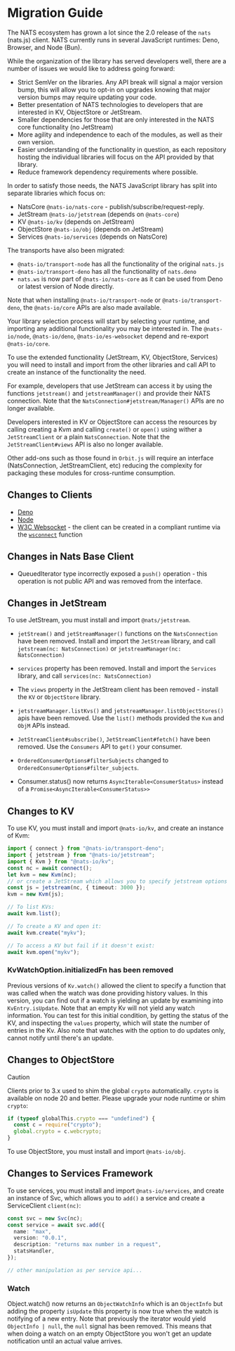 # Migration Guide

The NATS ecosystem has grown a lot since the 2.0 release of the `nats` (nats.js)
client. NATS currently runs in several JavaScript runtimes: Deno, Browser, and
Node (Bun).

While the organization of the library has served developers well, there are a
number of issues we would like to address going forward:

- Strict SemVer on the libraries. Any API break will signal a major version
  bump, this will allow you to opt-in on upgrades knowing that major version
  bumps may require updating your code.
- Better presentation of NATS technologies to developers that are interested in
  KV, ObjectStore or JetStream.
- Smaller dependencies for those that are only interested in the NATS core
  functionality (no JetStream)
- More agility and independence to each of the modules, as well as their own
  version.
- Easier understanding of the functionality in question, as each repository
  hosting the individual libraries will focus on the API provided by that
  library.
- Reduce framework dependency requirements where possible.

In order to satisfy those needs, the NATS JavaScript library has split into
separate libraries which focus on:

- NatsCore `@nats-io/nats-core` - publish/subscribe/request-reply.
- JetStream `@nats-io/jetstream` (depends on `@nats-core`)
- KV `@nats-io/kv` (depends on JetStream)
- ObjectStore `@nats-io/obj` (depends on JetStream)
- Services `@nats-io/services` (depends on NatsCore)

The transports have also been migrated:

- `@nats-io/transport-node` has all the functionality of the original `nats.js`
- `@nats-io/transport-deno` has all the functionality of `nats.deno`
- `nats.ws` is now part of `@nats-io/nats-core` as it can be used from Deno or
  latest version of Node directly.

Note that when installing `@nats-io/transport-node` or
`@nats-io/transport-deno`, the `@nats-io/core` APIs are also made available.

Your library selection process will start by selecting your runtime, and
importing any additional functionality you may be interested in. The
`@nats-io/node`, `@nats-io/deno`, `@nats-io/es-websocket` depend and re-export
`@nats-io/core`.

To use the extended functionality (JetStream, KV, ObjectStore, Services) you
will need to install and import from the other libraries and call API to create
an instance of the functionality the need.

For example, developers that use JetStream can access it by using the functions
`jetstream()` and `jetstreamManager()` and provide their NATS connection. Note
that the `NatsConnection#jetstream/Manager()` APIs are no longer available.

Developers interested in KV or ObjectStore can access the resources by calling
creating a Kvm and calling `create()` or `open()` using wither a
`JetStreamClient` or a plain `NatsConnection`. Note that the
`JetStreamClient#views` API is also no longer available.

Other add-ons such as those found in `Orbit.js` will require an interface
(NatsConnection, JetStreamClient, etc) reducing the complexity for packaging
these modules for cross-runtime consumption.

## Changes to Clients

- [Deno](./transport-deno/README.md)
- [Node](./transport-node/README.md)
- [W3C Websocket](./core/README.md) - the client can be created in a compliant
  runtime via the
  [`wsconnect`](https://nats-io.github.io/nats.js/core/functions/wsconnect.html)
  function

## Changes in Nats Base Client

- QueuedIterator type incorrectly exposed a `push()` operation - this operation
  is not public API and was removed from the interface.

## Changes in JetStream

To use JetStream, you must install and import `@nats/jetstream`.

- `jetStream()` and `jetStreamManager()` functions on the `NatsConnection` have
  been removed. Install and import the `JetStream` library, and call
  `jetstream(nc: NatsConnection)` or `jetstreamManager(nc: NatsConnection)`
- `services` property has been removed. Install and import the `Services`
  library, and call `services(nc: NatsConnection)`

- The `views` property in the JetStream client has been removed - install the
  `KV` or `ObjectStore` library.
- `jetstreamManager.listKvs()` and `jetstreamManager.listObjectStores()` apis
  have been removed. Use the `list()` methods provided the `Kvm` and `ObjM` APIs
  instead.
- `JetStreamClient#subscribe()`, `JetStreamClient#fetch()` have been removed.
  Use the `Consumers` API to `get()` your consumer.
- `OrderedConsumerOptions#filterSubjects` changed to
  `OrderedConsumerOptions#filter_subjects`.
- Consumer.status() now returns `AsyncIterable<ConsumerStatus>` instead of a
  `Promise<AsyncIterable<ConsumerStatus>>`

## Changes to KV

To use KV, you must install and import `@nats-io/kv`, and create an instance of
Kvm:

```typescript
import { connect } from "@nats-io/transport-deno";
import { jetstream } from "@nats-io/jetstream";
import { Kvm } from "@nats-io/kv";
const nc = await connect();
let kvm = new Kvm(nc);
// or create a JetStream which allows you to specify jetstream options
const js = jetstream(nc, { timeout: 3000 });
kvm = new Kvm(js);

// To list KVs:
await kvm.list();

// To create a KV and open it:
await kvm.create("mykv");

// To access a KV but fail if it doesn't exist:
await kvm.open("mykv");
```

### KvWatchOption.initializedFn has been removed

Previous versions of `Kv.watch()` allowed the client to specify a function that
was called when the watch was done providing history values. In this version,
you can find out if a watch is yielding an update by examining into
`KvEntry.isUpdate`. Note that an empty Kv will not yield any watch information.
You can test for this initial condition, by getting the status of the KV, and
inspecting the `values` property, which will state the number of entries in the
Kv. Also note that watches with the option to do updates only, cannot notify
until there's an update.

## Changes to ObjectStore

> [!CAUTION]
>
> Clients prior to 3.x used to shim the global `crypto` automatically. `crypto`
> is available on node 20 and better. Please upgrade your node runtime or shim
> `crypto`:
>
> ```javascript
> if (typeof globalThis.crypto === "undefined") {
>   const c = require("crypto");
>   global.crypto = c.webcrypto;
> }
> ```

To use ObjectStore, you must install and import `@nats-io/obj`.

## Changes to Services Framework

To use services, you must install and import `@nats-io/services`, and create an
instance of Svc, which allows you to `add()` a service and create a
ServiceClient `client(nc)`:

```typescript
const svc = new Svc(nc);
const service = await svc.add({
  name: "max",
  version: "0.0.1",
  description: "returns max number in a request",
  statsHandler,
});

// other manipulation as per service api...
```

### Watch

Object.watch() now returns an `ObjectWatchInfo` which is an `ObjectInfo` but
adding the property `isUpdate` this property is now true when the watch is
notifying of a new entry. Note that previously the iterator would yield
`ObjectInfo | null`, the `null` signal has been removed. This means that when
doing a watch on an empty ObjectStore you won't get an update notification until
an actual value arrives.
